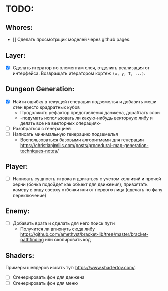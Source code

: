 # TODO:

## Whores:
* [] Сделать просмотрщик моделей через github pages.

## Layer:
* [x] Сделать итератор по элементам слоя, отделить реализация от интерфейса. Возвращать итератором кортеж `(x, y, T, ...)`.

## Dungeon Generation:
* [x] Найти ошибку в текущей генерации подземелья и добавить меши стен вресто крадратных кубов
    - Продолжить рефактор представления данжена, дорабтать слои
    - -подумать использовать ли какую-нибудь векторную либу и делать все на векторных операциях-
* [ ] Разобраться с генерацией
* [ ] Написать минимальную генерацию подземелья
    - Воспользоваться базовыми алгоритмами для генерации https://christianjmills.com/posts/procedural-map-generation-techniques-notes/

## Player:
* [ ] Написать сущность игрока и двигаться с учетом коллизий и прочей херни (бочка подойдет как объект для движения), привзятать камеру в виду сверху отбочки или от первого лица (сделать по фану переключение)

## Enemy:
* [ ] Добавить врага и сделать для него поиск пути
    - Получится ли впихнуть сюда либу https://github.com/amethyst/bracket-lib/tree/master/bracket-pathfinding или скопировать код

## Shaders:
Примеры шейдеров искать тут: https://www.shadertoy.com/.
* [ ] Сгенерировать фон для данжена
* [ ] Сгенерировать фон для меню
